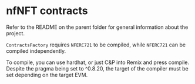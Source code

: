 # nfNFT contracts

Refer to the README on the parent folder for general information about the project.

`ContractsFactory` requires `NFERC721` to be compiled, while `NFERC721` can be compiled independently.

To compile, you can use hardhat, or just C&P into Remix and press compile. Despite the pragma being set to ^0.8.20, the target of the compiler must be set depending on the target EVM.


